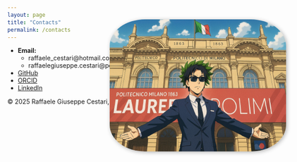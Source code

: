 ```yaml
---
layout: page
title: "Contacts"
permalink: /contacts
---
```


<style>
  .page-img {
    position: fixed;
    top: 100px;
    right: 100px;
    height: 300px;
    width: 400px;
    border-radius: 20%; /* Optional: makes the picture round */
    box-shadow: 2px 2px 10px rgba(0, 0, 0, 0.3); /* Optional: adds a shadow effect */
  }
</style>

<section id="contact">
  <img src="/assets/images/msc.jpg" alt="Cornell University" class="page-img">
  <ul>
    <li><strong>Email:</strong> 
    <ul>
    <li>raffaele_cestari@hotmail.com</li>
    <li>raffaelegiuseppe.cestari@polimi.it</li>
    </ul></li>
    <li><a href="https://github.com/RaffaeleGiuseppeCestari">GitHub</a></li>
    <li><a href="https://orcid.org/0009-0000-5948-0254">ORCID</a></li>
    <li><a href="https://www.linkedin.com/in/raffaele-giuseppe-cestari/">LinkedIn</a></li>
  </ul>
</section>

<footer>
  <p>&copy; 2025 Raffaele Giuseppe Cestari, Ph.D.</p>
</footer>